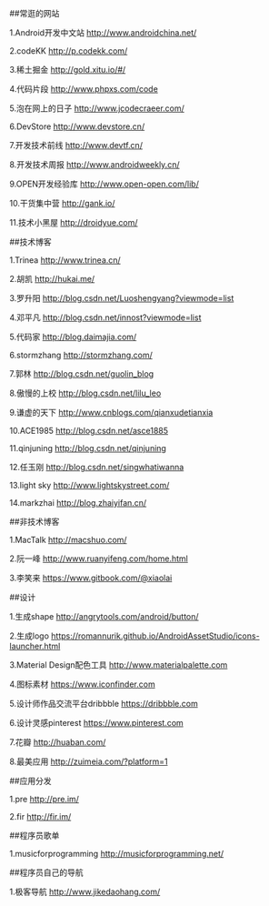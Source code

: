 ##常逛的网站

1.Android开发中文站    http://www.androidchina.net/

2.codeKK http://p.codekk.com/

3.稀土掘金  http://gold.xitu.io/#/

4.代码片段    http://www.phpxs.com/code

5.泡在网上的日子   http://www.jcodecraeer.com/

6.DevStore   http://www.devstore.cn/

7.开发技术前线   http://www.devtf.cn/

8.开发技术周报  http://www.androidweekly.cn/

9.OPEN开发经验库  http://www.open-open.com/lib/

10.干货集中营 http://gank.io/

11.技术小黑屋 http://droidyue.com/

##技术博客

1.Trinea  http://www.trinea.cn/

2.胡凯  http://hukai.me/

3.罗升阳 http://blog.csdn.net/Luoshengyang?viewmode=list

4.邓平凡 http://blog.csdn.net/innost?viewmode=list

5.代码家 http://blog.daimajia.com/

6.stormzhang http://stormzhang.com/

7.郭林 http://blog.csdn.net/guolin_blog

8.傲慢的上校 http://blog.csdn.net/lilu_leo

9.谦虚的天下 http://www.cnblogs.com/qianxudetianxia

10.ACE1985 http://blog.csdn.net/asce1885

11.qinjuning http://blog.csdn.net/qinjuning

12.任玉刚 http://blog.csdn.net/singwhatiwanna

13.light sky http://www.lightskystreet.com/

14.markzhai http://blog.zhaiyifan.cn/

##非技术博客

1.MacTalk  http://macshuo.com/

2.阮一峰 http://www.ruanyifeng.com/home.html

3.李笑来 https://www.gitbook.com/@xiaolai

##设计

1.生成shape  http://angrytools.com/android/button/

2.生成logo https://romannurik.github.io/AndroidAssetStudio/icons-launcher.html

3.Material Design配色工具 http://www.materialpalette.com

4.图标素材 https://www.iconfinder.com

5.设计师作品交流平台dribbble https://dribbble.com

6.设计灵感pinterest https://www.pinterest.com

7.花瓣 http://huaban.com/

8.最美应用 http://zuimeia.com/?platform=1

##应用分发

1.pre  http://pre.im/

2.fir  http://fir.im/

##程序员歌单

1.musicforprogramming  http://musicforprogramming.net/

##程序员自己的导航

1.极客导航 http://www.jikedaohang.com/






